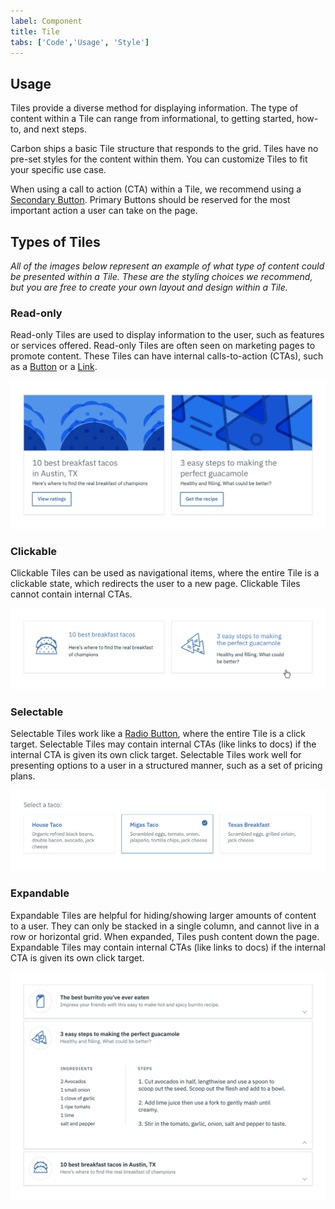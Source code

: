 ```yaml
---
label: Component
title: Tile
tabs: ['Code','Usage', 'Style']
---
```


## Usage

Tiles provide a diverse method for displaying information. The type of content within a Tile can range from informational, to getting started, how-to, and next steps.

Carbon ships a basic Tile structure that responds to the grid. Tiles have no pre-set styles for the content within them. You can customize Tiles to fit your specific use case.

When using a call to action (CTA) within a Tile, we recommend using a [Secondary Button](/components/button). Primary Buttons should be reserved for the most important action a user can take on the page.

## Types of Tiles

_All of the images below represent an example of what type of content could be presented within a Tile. These are the styling choices we recommend, but you are free to create your own layout and design within a Tile._

### Read-only

Read-only Tiles are used to display information to the user, such as features or services offered. Read-only Tiles are often seen on marketing pages to promote content. These Tiles can have internal calls-to-action (CTAs), such as a [Button](/components/button) or a [Link](/components/link).

![Read-only tile](images/tile-usage-1.png)

### Clickable

Clickable Tiles can be used as navigational items, where the entire Tile is a clickable state, which redirects the user to a new page. Clickable Tiles cannot contain internal CTAs.

![Clickable tile](images/tile-usage-2.png)

### Selectable

Selectable Tiles work like a [Radio Button](/components/radio-button), where the entire Tile is a click target. Selectable Tiles may contain internal CTAs (like links to docs) if the internal CTA is given its own click target. Selectable Tiles work well for presenting options to a user in a structured manner, such as a set of pricing plans.

![Selectable tile](images/tile-usage-3.png)

### Expandable

Expandable Tiles are helpful for hiding/showing larger amounts of content to a user. They can only be stacked in a single column, and cannot live in a row or horizontal grid. When expanded, Tiles push content down the page. Expandable Tiles may contain internal CTAs (like links to docs) if the internal CTA is given its own click target.

![Expadable tile](images/tile-usage-4.png)

